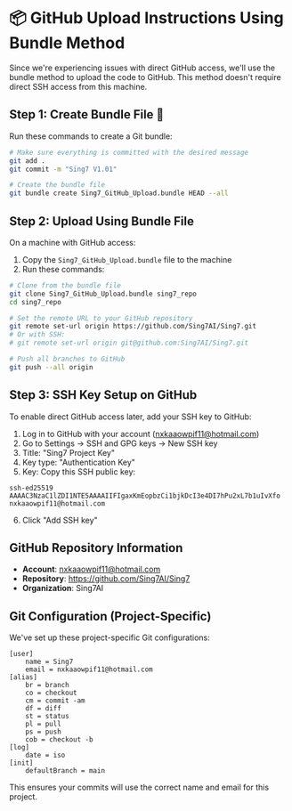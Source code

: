 # 📦 GitHub Upload Instructions Using Bundle Method

Since we're experiencing issues with direct GitHub access, we'll use the bundle method to upload the code to GitHub. This method doesn't require direct SSH access from this machine.

## Step 1: Create Bundle File 📁

Run these commands to create a Git bundle:

```bash
# Make sure everything is committed with the desired message
git add .
git commit -m "Sing7 V1.01"

# Create the bundle file
git bundle create Sing7_GitHub_Upload.bundle HEAD --all
```

## Step 2: Upload Using Bundle File

On a machine with GitHub access:

1. Copy the `Sing7_GitHub_Upload.bundle` file to the machine
2. Run these commands:

```bash
# Clone from the bundle file
git clone Sing7_GitHub_Upload.bundle sing7_repo
cd sing7_repo

# Set the remote URL to your GitHub repository
git remote set-url origin https://github.com/Sing7AI/Sing7.git
# Or with SSH:
# git remote set-url origin git@github.com:Sing7AI/Sing7.git

# Push all branches to GitHub
git push --all origin
```

## Step 3: SSH Key Setup on GitHub

To enable direct GitHub access later, add your SSH key to GitHub:

1. Log in to GitHub with your account (nxkaaowpif11@hotmail.com)
2. Go to Settings → SSH and GPG keys → New SSH key
3. Title: "Sing7 Project Key"
4. Key type: "Authentication Key"
5. Key: Copy this SSH public key:

```
ssh-ed25519 AAAAC3NzaC1lZDI1NTE5AAAAIIFIgaxKmEopbzCi1bjkDcI3e4DI7hPu2xL7b1uIvXfo nxkaaowpif11@hotmail.com
```

6. Click "Add SSH key"

## GitHub Repository Information

- **Account**: nxkaaowpif11@hotmail.com
- **Repository**: https://github.com/Sing7AI/Sing7
- **Organization**: Sing7AI

## Git Configuration (Project-Specific)

We've set up these project-specific Git configurations:

```
[user]
    name = Sing7
    email = nxkaaowpif11@hotmail.com
[alias]
    br = branch
    co = checkout
    cm = commit -am
    df = diff
    st = status
    pl = pull
    ps = push
    cob = checkout -b
[log]
    date = iso
[init]
    defaultBranch = main
```

This ensures your commits will use the correct name and email for this project. 